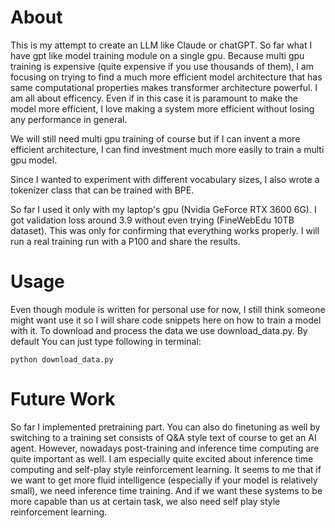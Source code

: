 # About
This is my attempt to create an LLM like Claude or chatGPT. So far what I have gpt like model training
module on a single gpu. Because multi gpu training is expensive (quite expensive if you use thousands of them),
I am focusing on trying to find a much more efficient model architecture that has same computational properties
makes transformer architecture powerful. I am all about efficency. Even if in this case it is paramount to make
the model more efficient, I love making a system more efficient without losing any performance in general.

We will still need multi gpu training of course but if I can invent a more efficient architecture, I can find
investment much more easily to train a multi gpu model.

Since I wanted to experiment with different vocabulary sizes, I also wrote a tokenizer class that can be trained with BPE.

So far I used it only with my laptop's gpu (Nvidia GeForce RTX 3600 6G). I got validation loss around 3.9 without even
trying (FineWebEdu 10TB dataset). This was only for confirming that everything works properly. I will run a real training run with a P100 and share the results.

# Usage
Even though module is written for personal use for now, I still think someone might want use it so I will share
code snippets here on how to train a model with it.
To download and process the data we use download_data.py. By default  You can just type following in terminal:

`python download_data.py`



# Future Work
So far I implemented pretraining part. You can also do finetuning as well by switching to a training set consists of Q&A
style text of course to get an AI agent. However, nowadays post-training and inference time computing are quite important as well. I am especially quite excited about inference time computing and self-play style reinforcement learning.
It seems to me that if we want to get more fluid intelligence (especially if your model is relatively small), we need
inference time training. And if we want these systems to be more capable than us at certain task, we also need self play
style reinforcement learning.